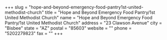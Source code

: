 +++
slug = "hope-and-beyond-emergency-food-pantry1st-united-methodist-church"
title = "Hope and Beyond Emergency Food Pantry/1st United Methodist Church"
name = "Hope and Beyond Emergency Food Pantry/1st United Methodist Church"
address = "23 Clawson Avenue"
city = "Bisbee"
state = "AZ"
postal = "85603"
website = ""
phone = "5202279823"
fax = ""
+++
